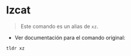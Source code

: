 # lzcat

> Este comando es un alias de `xz`.

- Ver documentación para el comando original:

`tldr xz`
